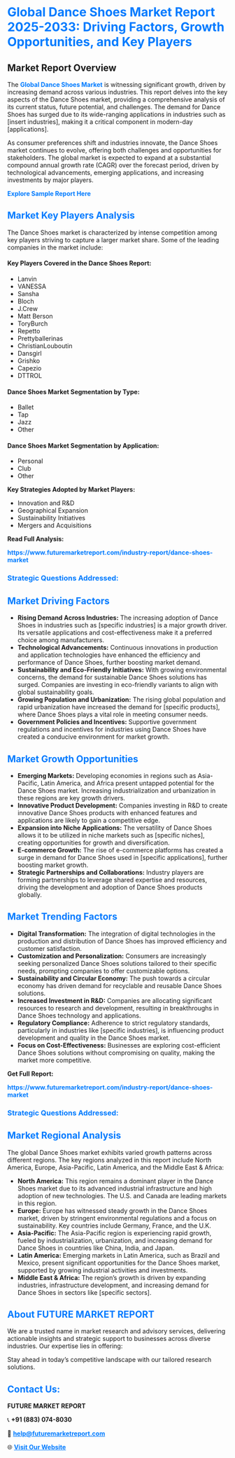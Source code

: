 <h1 style="color: #007BFF;">Global Dance Shoes Market Report 2025-2033: Driving Factors, Growth Opportunities, and Key Players</h1>

<section id="overview">
<h2>Market Report Overview</h2>
<p>The <a href="https://www.futuremarketreport.com/industry-report/dance-shoes-market" style="color: #007BFF; text-decoration: none;"><strong>Global Dance Shoes Market</strong></a> is witnessing significant growth, driven by increasing demand across various industries. This report delves into the key aspects of the Dance Shoes market, providing a comprehensive analysis of its current status, future potential, and challenges. The demand for Dance Shoes has surged due to its wide-ranging applications in industries such as [insert industries], making it a critical component in modern-day [applications].</p>
<p>As consumer preferences shift and industries innovate, the Dance Shoes market continues to evolve, offering both challenges and opportunities for stakeholders. The global market is expected to expand at a substantial compound annual growth rate (CAGR) over the forecast period, driven by technological advancements, emerging applications, and increasing investments by major players.</p>
</section>

<section id="overview">
<p><a href="https://www.futuremarketreport.com/request-sample/reportId=44085" style="color: #007BFF; text-decoration: none;"><strong>Explore Sample Report Here</strong></a></p>
</section>

<section id="key-players">
<h2 style="color: #007BFF;">Market Key Players Analysis</h2>
<p>The Dance Shoes market is characterized by intense competition among key players striving to capture a larger market share. Some of the leading companies in the market include:</p>
<h4>Key Players Covered in the Dance Shoes Report:</h4>
<ul><li>Lanvin</li><li>VANESSA</li><li>Sansha</li><li>Bloch</li><li>J.Crew</li><li>Matt Berson</li><li>ToryBurch</li><li>Repetto</li><li>Prettyballerinas</li><li>ChristianLouboutin</li><li>Dansgirl</li><li>Grishko</li><li>Capezio</li><li>DTTROL</li></ul>
<h4>Dance Shoes Market Segmentation by Type:</h4>
<ul><li>Ballet</li><li>Tap</li><li>Jazz</li><li>Other</li></ul>

<h4>Dance Shoes Market Segmentation by Application:</h4>
<ul><li>Personal</li><li>Club</li><li>Other</li></ul>
<p><strong>Key Strategies Adopted by Market Players:</strong></p>
<ul>
<li>Innovation and R&D</li>
<li>Geographical Expansion</li>
<li>Sustainability Initiatives</li>
<li>Mergers and Acquisitions</li>
</ul>
</section>

<section>
<p><strong>Read Full Analysis: </strong></p><a href="https://www.futuremarketreport.com/industry-report/dance-shoes-market" style="color: #007BFF; text-decoration: none;"><strong>https://www.futuremarketreport.com/industry-report/dance-shoes-market</strong></a>
<h3 style="color: #007BFF;">Strategic Questions Addressed:</h3>
</section>

<section id="driving-factors">
<h2 style="color: #007BFF;">Market Driving Factors</h2>
<ul>
<li><strong>Rising Demand Across Industries:</strong> The increasing adoption of Dance Shoes in industries such as [specific industries] is a major growth driver. Its versatile applications and cost-effectiveness make it a preferred choice among manufacturers.</li>
<li><strong>Technological Advancements:</strong> Continuous innovations in production and application technologies have enhanced the efficiency and performance of Dance Shoes, further boosting market demand.</li>
<li><strong>Sustainability and Eco-Friendly Initiatives:</strong> With growing environmental concerns, the demand for sustainable Dance Shoes solutions has surged. Companies are investing in eco-friendly variants to align with global sustainability goals.</li>
<li><strong>Growing Population and Urbanization:</strong> The rising global population and rapid urbanization have increased the demand for [specific products], where Dance Shoes plays a vital role in meeting consumer needs.</li>
<li><strong>Government Policies and Incentives:</strong> Supportive government regulations and incentives for industries using Dance Shoes have created a conducive environment for market growth.</li>
</ul>
</section>

<section id="growth-opportunities">
<h2 style="color: #007BFF;">Market Growth Opportunities</h2>
<ul>
<li><strong>Emerging Markets:</strong> Developing economies in regions such as Asia-Pacific, Latin America, and Africa present untapped potential for the Dance Shoes market. Increasing industrialization and urbanization in these regions are key growth drivers.</li>
<li><strong>Innovative Product Development:</strong> Companies investing in R&D to create innovative Dance Shoes products with enhanced features and applications are likely to gain a competitive edge.</li>
<li><strong>Expansion into Niche Applications:</strong> The versatility of Dance Shoes allows it to be utilized in niche markets such as [specific niches], creating opportunities for growth and diversification.</li>
<li><strong>E-commerce Growth:</strong> The rise of e-commerce platforms has created a surge in demand for Dance Shoes used in [specific applications], further boosting market growth.</li>
<li><strong>Strategic Partnerships and Collaborations:</strong> Industry players are forming partnerships to leverage shared expertise and resources, driving the development and adoption of Dance Shoes products globally.</li>
</ul>
</section>

<section id="trending-factors">
<h2 style="color: #007BFF;">Market Trending Factors</h2>
<ul>
<li><strong>Digital Transformation:</strong> The integration of digital technologies in the production and distribution of Dance Shoes has improved efficiency and customer satisfaction.</li>
<li><strong>Customization and Personalization:</strong> Consumers are increasingly seeking personalized Dance Shoes solutions tailored to their specific needs, prompting companies to offer customizable options.</li>
<li><strong>Sustainability and Circular Economy:</strong> The push towards a circular economy has driven demand for recyclable and reusable Dance Shoes solutions.</li>
<li><strong>Increased Investment in R&D:</strong> Companies are allocating significant resources to research and development, resulting in breakthroughs in Dance Shoes technology and applications.</li>
<li><strong>Regulatory Compliance:</strong> Adherence to strict regulatory standards, particularly in industries like [specific industries], is influencing product development and quality in the Dance Shoes market.</li>
<li><strong>Focus on Cost-Effectiveness:</strong> Businesses are exploring cost-efficient Dance Shoes solutions without compromising on quality, making the market more competitive.</li>
</ul>
</section>

<section>
<p><strong>Get Full Report: </strong></p><a href="https://www.futuremarketreport.com/industry-report/dance-shoes-market" style="color: #007BFF; text-decoration: none;"><strong>https://www.futuremarketreport.com/industry-report/dance-shoes-market</strong></a>
<h3 style="color: #007BFF;">Strategic Questions Addressed:</h3>
</section>


<section id="regional-analysis">
<h2 style="color: #007BFF;">Market Regional Analysis</h2>
<p>The global Dance Shoes market exhibits varied growth patterns across different regions. The key regions analyzed in this report include North America, Europe, Asia-Pacific, Latin America, and the Middle East & Africa:</p>
<ul>
<li><strong>North America:</strong> This region remains a dominant player in the Dance Shoes market due to its advanced industrial infrastructure and high adoption of new technologies. The U.S. and Canada are leading markets in this region.</li>
<li><strong>Europe:</strong> Europe has witnessed steady growth in the Dance Shoes market, driven by stringent environmental regulations and a focus on sustainability. Key countries include Germany, France, and the U.K.</li>
<li><strong>Asia-Pacific:</strong> The Asia-Pacific region is experiencing rapid growth, fueled by industrialization, urbanization, and increasing demand for Dance Shoes in countries like China, India, and Japan.</li>
<li><strong>Latin America:</strong> Emerging markets in Latin America, such as Brazil and Mexico, present significant opportunities for the Dance Shoes market, supported by growing industrial activities and investments.</li>
<li><strong>Middle East & Africa:</strong> The region’s growth is driven by expanding industries, infrastructure development, and increasing demand for Dance Shoes in sectors like [specific sectors].</li>
</ul>
</section>

<footer>
<h2 style="color: #007BFF;">About FUTURE MARKET REPORT</h2>
<p>We are a trusted name in market research and advisory services, delivering actionable insights and strategic support to businesses across diverse industries. Our expertise lies in offering:</p>

<p>Stay ahead in today’s competitive landscape with our tailored research solutions.</p>

<h2 style="color: #007BFF;">Contact Us:</h2>
<p><strong>FUTURE MARKET REPORT</strong></p>
<p>📞 <strong>+91 (883) 074-8030</strong></p>
<p>📧 <strong><a href="mailto:help@futuremarketreport.com" style="color: #007BFF;">help@futuremarketreport.com</a></strong></p>
<p>🌐 <strong><a href="https://www.futuremarketreport.com/" style="color: #007BFF;">Visit Our Website</a></strong></p>
</footer>
